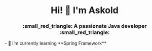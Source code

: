 <h1 align="center">Hi! 👋 I'm Askold</h1>
<h3 align="center">:small_red_triangle: A passionate Java developer :small_red_triangle:</h3>
- 🌱 I’m currently learning **Spring Framework**

